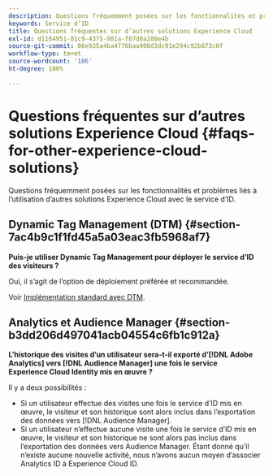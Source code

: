 ```yaml
---
description: Questions fréquemment posées sur les fonctionnalités et problèmes liés à l’utilisation d’autres solutions Experience Cloud avec le service d’ID.
keywords: Service d’ID
title: Questions fréquentes sur d’autres solutions Experience Cloud
exl-id: d1164951-01c9-4375-981a-f87d8a280e4b
source-git-commit: 06e935a4ba4776baa900d3dc91e294c92b873c0f
workflow-type: tm+mt
source-wordcount: '186'
ht-degree: 100%

---
```


# Questions fréquentes sur d’autres solutions Experience Cloud {#faqs-for-other-experience-cloud-solutions}

Questions fréquemment posées sur les fonctionnalités et problèmes liés à l’utilisation d’autres solutions Experience Cloud avec le service d’ID.

## Dynamic Tag Management (DTM) {#section-7ac4b9c1f1fd45a5a03eac3fb5968af7}

**Puis-je utiliser Dynamic Tag Management pour déployer le service d’ID des visiteurs ?**

Oui, il s’agit de l’option de déploiement préférée et recommandée.

Voir [Implémentation standard avec DTM](../implementation-guides/standard.md#concept-89cd0199a9634fc48644f2d61e3d2445).

## Analytics et Audience Manager {#section-b3dd206d497041acb04554c6fb1c912a}

**L’historique des visites d’un utilisateur sera-t-il exporté d’[!DNL Adobe Analytics] vers [!DNL Audience Manager] une fois le service Experience Cloud Identity mis en œuvre ?**

Il y a deux possibilités :

* Si un utilisateur effectue des visites une fois le service d’ID mis en œuvre, le visiteur et son historique sont alors inclus dans l’exportation des données vers [!DNL Audience Manager].
* Si un utilisateur n’effectue aucune visite une fois le service d’ID mis en œuvre, le visiteur et son historique ne sont alors pas inclus dans l’exportation des données vers Audience Manager. Étant donné qu’il n’existe aucune nouvelle activité, nous n’avons aucun moyen d’associer Analytics ID à Experience Cloud ID.
